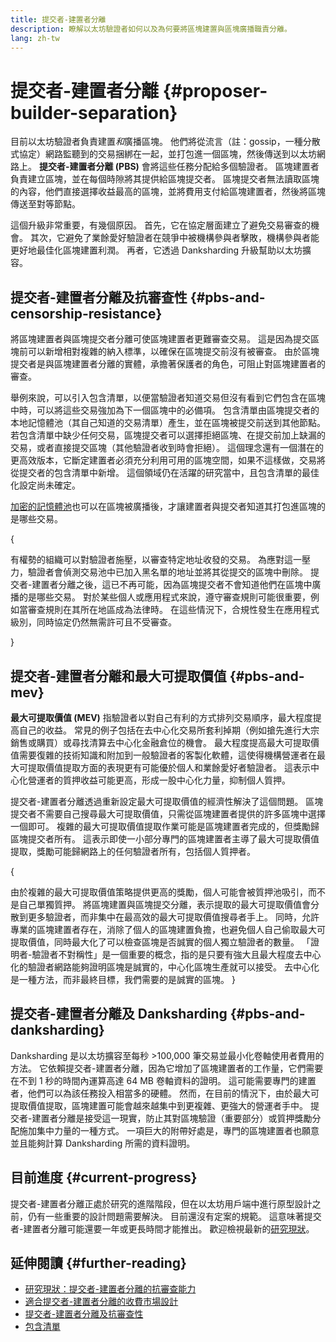 ```yaml
---
title: 提交者-建置者分離
description: 瞭解以太坊驗證者如何以及為何要將區塊建置與區塊廣播職責分離。
lang: zh-tw
---
```


# 提交者-建置者分離 {#proposer-builder-separation}

目前以太坊驗證者負責建置*和*廣播區塊。 他們將從流言（註：gossip，一種分散式協定）網路監聽到的交易捆綁在一起，並打包進一個區塊，然後傳送到以太坊網路上。 **提交者-建置者分離 (PBS)** 會將這些任務分配給多個驗證者。 區塊建置者負責建立區塊，並在每個時隙將其提供給區塊提交者。 區塊提交者無法讀取區塊的內容，他們直接選擇收益最高的區塊，並將費用支付給區塊建置者，然後將區塊傳送至對等節點。

這個升級非常重要，有幾個原因。 首先，它在協定層面建立了避免交易審查的機會。 其次，它避免了業餘愛好驗證者在競爭中被機構參與者擊敗，機構參與者能更好地最佳化區塊建置利潤。 再者，它透過 Danksharding 升級幫助以太坊擴容。

## 提交者-建置者分離及抗審查性 {#pbs-and-censorship-resistance}

將區塊建置者與區塊提交者分離可使區塊建置者更難審查交易。 這是因為提交區塊前可以新增相對複雜的納入標準，以確保在區塊提交前沒有被審查。 由於區塊提交者是與區塊建置者分離的實體，承擔著保護者的角色，可阻止對區塊建置者的審查。

舉例來說，可以引入包含清單，以便當驗證者知道交易但沒有看到它們包含在區塊中時，可以將這些交易強加為下一個區塊中的必備項。 包含清單由區塊提交者的本地記憶體池（其自己知道的交易清單）產生，並在區塊被提交前送到其他節點。 若包含清單中缺少任何交易，區塊提交者可以選擇拒絕區塊、在提交前加上缺漏的交易，或者直接提交區塊（其他驗證者收到時會拒絕）。 這個理念還有一個潛在的更高效版本，它斷定建置者必須充分利用可用的區塊空間，如果不這樣做，交易將從提交者的包含清單中新增。 這個領域仍在活躍的研究當中，且包含清單的最佳化設定尚未確定。

[加密的記憶體池](https://www.youtube.com/watch?v=fHDjgFcha0M&list=PLpktWkixc1gUqkyc1-iE6TT0RWQTBJELe&index=3)也可以在區塊被廣播後，才讓建置者與提交者知道其打包進區塊的是哪些交易。

{
<ExpandableCard title="提交者-建置者分離解決了什麼類型的審查問題？" eventCategory="/roadmap/pbs" eventName="clicked what kinds of censorship does PBS solve?">

有權勢的組織可以對驗證者施壓，以審查特定地址收發的交易。 為應對這一壓力，驗證者會偵測交易池中已加入黑名單的地址並將其從提交的區塊中刪除。 提交者-建置者分離之後，這已不再可能，因為區塊提交者不會知道他們在區塊中廣播的是哪些交易。 對於某些個人或應用程式來說，遵守審查規則可能很重要，例如當審查規則在其所在地區成為法律時。 在這些情況下，合規性發生在應用程式級別，同時協定仍然無需許可且不受審查。

</ExpandableCard>
}

## 提交者-建置者分離和最大可提取價值 {#pbs-and-mev}

**最大可提取價值 (MEV)** 指驗證者以對自己有利的方式排列交易順序，最大程度提高自己的收益。 常見的例子包括在去中心化交易所套利掉期（例如搶先進行大宗銷售或購買）或尋找清算去中心化金融倉位的機會。 最大程度提高最大可提取價值需要復雜的技術知識和附加到一般驗證者的客製化軟體，這使得機構營運者在最大可提取價值提取方面的表現更有可能優於個人和業餘愛好者驗證者。 這表示中心化營運者的質押收益可能更高，形成一股中心化力量，抑制個人質押。

提交者-建置者分離透過重新設定最大可提取價值的經濟性解決了這個問題。 區塊提交者不需要自己搜尋最大可提取價值，只需從區塊建置者提供的許多區塊中選擇一個即可。 複雜的最大可提取價值提取作業可能是區塊建置者完成的，但獎勵歸區塊提交者所有。 這表示即使一小部分專門的區塊建置者主導了最大可提取價值提取，獎勵可能歸網路上的任何驗證者所有，包括個人質押者。

{
<ExpandableCard title="為什麼中心化區塊建置沒問題？" eventCategory="/roadmap/pbs" eventName="clicked why is it OK to centralize block building?">

由於複雜的最大可提取價值策略提供更高的獎勵，個人可能會被質押池吸引，而不是自己單獨質押。 將區塊建置與區塊提交分離，表示提取的最大可提取價值會分散到更多驗證者，而非集中在最高效的最大可提取價值搜尋者手上。 同時，允許專業的區塊建置者存在，消除了個人的區塊建置負擔，也避免個人自己偷取最大可提取價值，同時最大化了可以檢查區塊是否誠實的個人獨立驗證者的數量。 「證明者-驗證者不對稱性」是一個重要的概念，指的是只要有強大且最大程度去中心化的驗證者網路能夠證明區塊是誠實的，中心化區塊生產就可以接受。 去中心化是一種方法，而非最終目標，我們需要的是誠實的區塊。
</ExpandableCard>
}

## 提交者-建置者分離及 Danksharding {#pbs-and-danksharding}

Danksharding 是以太坊擴容至每秒 >100,000 筆交易並最小化卷軸使用者費用的方法。 它依賴提交者-建置者分離，因為它增加了區塊建置者的工作量，它們需要在不到 1 秒的時間內運算高達 64 MB 卷軸資料的證明。 這可能需要專門的建置者，他們可以為該任務投入相當多的硬體。 然而，在目前的情況下，由於最大可提取價值提取，區塊建置可能會越來越集中到更複雜、更強大的營運者手中。 提交者-建置者分離是接受這一現實，防止其對區塊驗證（重要部分）或質押獎勵分配施加集中力量的一種方式。 一項巨大的附帶好處是，專門的區塊建置者也願意並且能夠計算 Danksharding 所需的資料證明。

## 目前進度 {#current-progress}

提交者-建置者分離正處於研究的進階階段，但在以太坊用戶端中進行原型設計之前，仍有一些重要的設計問題需要解決。 目前還沒有定案的規範。 這意味著提交者-建置者分離可能還要一年或更長時間才能推出。 歡迎檢視最新的[研究現狀](https://notes.ethereum.org/@vbuterin/pbs_censorship_resistance)。

## 延伸閱讀 {#further-reading}

- [研究現狀：提交者-建置者分離的抗審查能力](https://notes.ethereum.org/@vbuterin/pbs_censorship_resistance)
- [適合提交者-建置者分離的收費市場設計](https://ethresear.ch/t/proposer-block-builder-separation-friendly-fee-market-designs/9725)
- [提交者-建置者分離及抗審查性](https://notes.ethereum.org/@fradamt/H1TsYRfJc#Secondary-auctions)
- [包含清單](https://notes.ethereum.org/@fradamt/H1ZqdtrBF)
